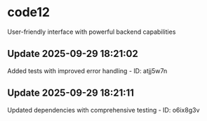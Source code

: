 # code12
User-friendly interface with powerful backend capabilities

## Update 2025-09-29 18:21:02
Added tests with improved error handling - ID: atjj5w7n


## Update 2025-09-29 18:21:11
Updated dependencies with comprehensive testing - ID: o6ix8g3v

